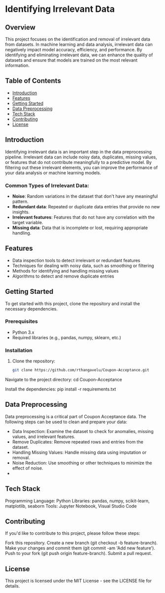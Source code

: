 
# Identifying Irrelevant Data

## Overview
This project focuses on the identification and removal of irrelevant data from datasets. In machine learning and data analysis, irrelevant data can negatively impact model accuracy, efficiency, and performance. By identifying and eliminating irrelevant data, we can enhance the quality of datasets and ensure that models are trained on the most relevant information.

## Table of Contents
- [Introduction](#introduction)
- [Features](#features)
- [Getting Started](#getting-started)
- [Data Preprocessing](#data-preprocessing)
- [Tech Stack](#tech-stack)
- [Contributing](#contributing)
- [License](#license)

## Introduction
Identifying irrelevant data is an important step in the data preprocessing pipeline. Irrelevant data can include noisy data, duplicates, missing values, or features that do not contribute meaningfully to a predictive model. By filtering out these irrelevant elements, you can improve the performance of your data analysis or machine learning models.

### Common Types of Irrelevant Data:
- **Noise**: Random variations in the dataset that don't have any meaningful pattern.
- **Redundant data**: Repeated or duplicate data entries that provide no new insights.
- **Irrelevant features**: Features that do not have any correlation with the target variable.
- **Missing data**: Data that is incomplete or lost, requiring appropriate handling.

## Features
- Data inspection tools to detect irrelevant or redundant features
- Techniques for dealing with noisy data, such as smoothing or filtering
- Methods for identifying and handling missing values
- Algorithms to detect and remove duplicate entries

## Getting Started
To get started with this project, clone the repository and install the necessary dependencies.

### Prerequisites
- Python 3.x
- Required libraries (e.g., pandas, numpy, sklearn, etc.)

### Installation
1. Clone the repository:
   ```bash
   git clone https://github.com/rthangavelu/Coupon-Acceptance.git

Navigate to the project directory:
cd Coupon-Acceptance

Install the dependencies:
pip install -r requirements.txt


## Data Preprocessing
Data preprocessing is a critical part of Coupon Acceptance data. The following steps can be used to clean and prepare your data:

- Data Inspection: Examine the dataset to check for anomalies, missing values, and irrelevant features.
- Remove Duplicates: Remove repeated rows and entries from the dataset.
- Handling Missing Values: Handle missing data using imputation or removal.
- Noise Reduction: Use smoothing or other techniques to minimize the effect of noise.
- 
## Tech Stack
Programming Language: Python
Libraries: pandas, numpy, scikit-learn, matplotlib, seaborn
Tools: Jupyter Notebook, Visual Studio Code

## Contributing
If you'd like to contribute to this project, please follow these steps:

Fork this repository.
Create a new branch (git checkout -b feature-branch).
Make your changes and commit them (git commit -am 'Add new feature').
Push to your fork (git push origin feature-branch).
Submit a pull request.


## License
This project is licensed under the MIT License - see the LICENSE file for details.
